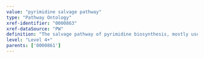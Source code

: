 ```yaml
---
value: "pyrimidine salvage pathway"
type: "Pathway Ontology"
xref-identifier: "0000863"
xref-dataSource: "PW"
definition: "The salvage pathway of pyrimidine biosynthesis, mostly used in resting and differentiated cells, allows for the synthesis of pyrimidines from intermediates derived from DNA and RNA degradation pathways."
level: "Level 4+"
parents: ['0000861']
---
```

